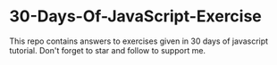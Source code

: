 # 30-Days-Of-JavaScript-Exercise
This repo contains answers to exercises given in 30 days of javascript tutorial. Don't forget to star and follow to support me.
